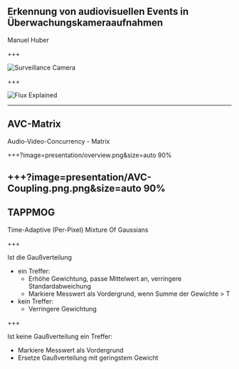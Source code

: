 ## Erkennung von audiovisuellen Events in Überwachungskameraaufnahmen 

Manuel Huber

+++

![Surveillance Camera](https://i.ytimg.com/vi/htNfaaLu9aU/maxresdefault.jpg)

+++

![Flux Explained](https://imgs.xkcd.com/comics/machine_learning.png)

---

## AVC-Matrix

Audio-Video-Concurrency - Matrix

+++?image=presentation/overview.png&size=auto 90%

+++?image=presentation/AVC-Coupling.png.png&size=auto 90%
---

## TAPPMOG

Time-Adaptive (Per-Pixel) Mixture Of Gaussians

+++

Ist die Gaußverteilung 
- ein Treffer:
  - Erhöhe Gewichtung, passe Mittelwert an, verringere Standardabweichung
  - Markiere Messwert als Vordergrund, wenn Summe der Gewichte > T 
- kein Treffer:
  - Verringere Gewichtung

+++ 
  
Ist keine Gaußverteilung ein Treffer:
- Markiere Messwert als Vordergrund
- Ersetze Gaußverteilung mit geringstem Gewicht
  
  

